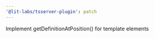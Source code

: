 ```yaml
---
'@lit-labs/tsserver-plugin': patch
---
```


Implement getDefinitionAtPosition() for template elements

